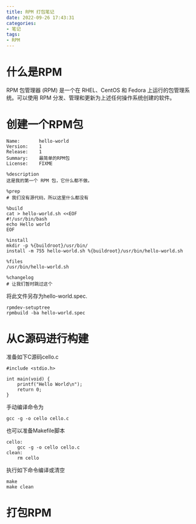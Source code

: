 ```yaml
---
title: RPM 打包笔记
date: 2022-09-26 17:43:31
categories:
- 笔记
tags:
- RPM
---
```

# 什么是RPM
RPM 包管理器 (RPM) 是一个在 RHEL、CentOS 和 Fedora 上运行的包管理系统。可以使用 RPM 分发、管理和更新为上述任何操作系统创建的软件。

# 创建一个RPM包
```
Name:       hello-world
Version:    1
Release:    1
Summary:    最简单的RPM包
License:    FIXME

%description
这是我的第一个 RPM 包，它什么都不做。

%prep
# 我们没有源代码，所以这里什么都没有

%build
cat > hello-world.sh <<EOF
#!/usr/bin/bash
echo Hello world
EOF

%install
mkdir -p %{buildroot}/usr/bin/
install -m 755 hello-world.sh %{buildroot}/usr/bin/hello-world.sh

%files
/usr/bin/hello-world.sh

%changelog
# 让我们暂时跳过这个
```
将此文件另存为hello-world.spec.

```
rpmdev-setuptree 
rpmbuild -ba hello-world.spec
```


# 从C源码进行构建
准备如下C源码cello.c
```
#include <stdio.h>

int main(void) {
    printf("Hello World\n");
    return 0;
}
```
手动编译命令为
```
gcc -g -o cello cello.c
```

也可以准备Makefile脚本
```
cello:
	gcc -g -o cello cello.c
clean:
	rm cello
```
执行如下命令编译或清空
```
make
make clean
```

# 打包RPM



